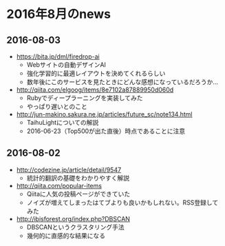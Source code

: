 # 2016年8月のnews

## 2016-08-03

* https://bita.jp/dml/firedrop-ai
  * Webサイトの自動デザインAI
  * 強化学習的に最適レイアウトを決めてくれるらしい
  * 数年後にこのサービスを見たときにどんな感想になっているだろうか…
* http://qiita.com/elgoog/items/8e7102a87889950d060d
  * Rubyでディープラーニングを実装してみた
  * やっぱり遅いとのこと
* http://jun-makino.sakura.ne.jp/articles/future_sc/note134.html
  * TaihuLightについての解説
  * 2016-06-23（Top500が出た直後）時点であることに注意


## 2016-08-02

* http://codezine.jp/article/detail/9547
  * 統計的翻訳の基礎をわかりやすく解説
* http://qiita.com/popular-items
  * Qiitaに人気の投稿ページができていた
  * ノイズが増えてしまったはてブよりも良いかもしれない。RSS登録してみた
* http://ibisforest.org/index.php?DBSCAN
  * DBSCANというクラスタリング手法
  * 幾何的に直感的な結果になる



